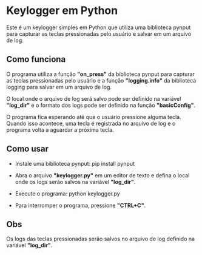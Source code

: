 # Keylogger em Python
Este é um keylogger simples em Python que utiliza uma biblioteca pynput para capturar as teclas pressionadas pelo usuário e salvar em um arquivo de log.

## Como funciona
O programa utiliza a função __"on_press"__ da biblioteca pynput para capturar as teclas pressionadas pelo usuário e a função __"logging.info"__ da biblioteca logging para salvar em um arquivo de log.

O local onde o arquivo de log será salvo pode ser definido na variável __"log_dir"__ e o formato dos logs pode ser definido na função __"basicConfig"__.

O programa fica esperando até que o usuário pressione alguma tecla. Quando isso acontece, uma tecla é registrada no arquivo de log e o programa volta a aguardar a próxima tecla.

## Como usar

- Instale uma biblioteca pynput:
pip install pynput

- Abra o arquivo __"keylogger.py"__ em um editor de texto e defina o local onde os logs serão salvos na variável __"log_dir"__.

- Execute o programa:
python keylogger.py

- Para interromper o programa, pressione __"CTRL+C"__.

## Obs
Os logs das teclas pressionadas serão salvos no arquivo de log definido na variável __"log_dir"__.
